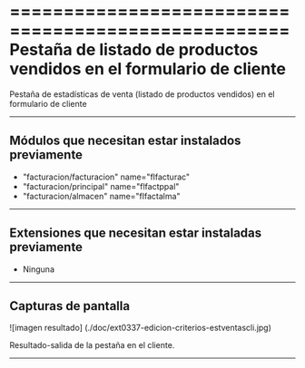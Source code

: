 ====================================================
Pestaña de listado de productos vendidos en el formulario de cliente
====================================================


Pestaña de estadísticas de venta (listado de productos vendidos) en el formulario de cliente


---------------------
Módulos que necesitan estar instalados previamente
---------------------

   * "facturacion/facturacion" name="flfacturac"
   * "facturacion/principal" name="flfactppal"
   * "facturacion/almacen" name="flfactalma"

---------------------
Extensiones que necesitan estar instaladas previamente
---------------------

   * Ninguna

---------------------
Capturas de pantalla
---------------------

![imagen resultado] (./doc/ext0337-edicion-criterios-estventascli.jpg)
   
   Resultado-salida de la pestaña en el cliente.
   
------
